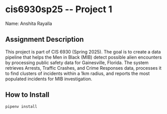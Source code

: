 # cis6930sp25 -- Project 1 

Name: Anshita Rayalla

## Assignment Description

This project is part of CIS 6930 (Spring 2025). The goal is to create a data pipeline that helps the Men in Black (MIB) detect possible alien encounters by processing public safety data for Gainesville, Florida. The system retrieves Arrests, Traffic Crashes, and Crime Responses data, processes it to find clusters of incidents within a 1km radius, and reports the most populated incidents for MIB investigation.

## How to Install

```sh
pipenv install
